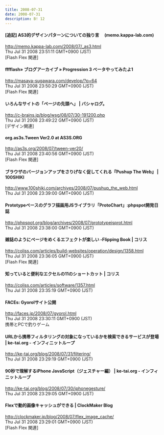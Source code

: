 ```yaml
---
title: 2008-07-31
date: 2008-07-31
description: B! 12
---
```


#### [追記] AS3的デザインパターンについての独り言　 (memo.kappa-lab.com)
http://memo.kappa-lab.com/2008/07/_as3.html<br>
Thu Jul 31 2008 23:51:11 GMT+0900 (JST)<br>
[Flash Flex 関連]


#### fffflash» ブログアーカイブ » Progression 3 ベータやってみたよ1
http://masaya-sugawara.com/develop/?p=64<br>
Thu Jul 31 2008 23:50:29 GMT+0900 (JST)<br>
[Flash Flex 関連]


#### いろんなサイトの「ページの先頭へ」 | バシャログ。
http://c-brains.jp/blog/wsg/08/07/30-191200.php<br>
Thu Jul 31 2008 23:49:22 GMT+0900 (JST)<br>
[デザイン関連]


####    org.as3s.Tween Ver2.0 at AS3S.ORG
http://as3s.org/2008/07/tween-ver20/<br>
Thu Jul 31 2008 23:40:56 GMT+0900 (JST)<br>
[Flash Flex 関連]


#### ブラウザのバージョンアップをさりげなく促してくれる『Pushup The Web』 | 100SHIKI
http://www.100shiki.com/archives/2008/07/pushup_the_web.html<br>
Thu Jul 31 2008 23:39:00 GMT+0900 (JST)<br>


#### Prototypeベースのグラフ描画用JSライブラリ「ProtoChart」:phpspot開発日誌
http://phpspot.org/blog/archives/2008/07/prototypejsprot.html<br>
Thu Jul 31 2008 23:38:00 GMT+0900 (JST)<br>


####   雑誌のようにページをめくるエフェクトが楽しい -Flipping Book | コリス
http://coliss.com/articles/build-websites/operation/design/1358.html<br>
Thu Jul 31 2008 23:36:05 GMT+0900 (JST)<br>
[Flash Flex 関連]


####   知っていると便利なエクセルの11のショートカット | コリス
http://coliss.com/articles/software/1357.html<br>
Thu Jul 31 2008 23:35:19 GMT+0900 (JST)<br>


#### FACEs: Gyorolサイト公開
http://faces.jp/2008/07/gyorol.html<br>
Thu Jul 31 2008 23:30:11 GMT+0900 (JST)<br>
携帯とPCで釣りゲーム


#### URLから携帯フィルタリングの対象になっているかを検索できるサービスが登場 | ke-tai.org - インフィニットループ
http://ke-tai.org/blog/2008/07/31/filtering/<br>
Thu Jul 31 2008 23:29:19 GMT+0900 (JST)<br>


#### 90秒で理解するiPhone JavaScript（ジェスチャー編） | ke-tai.org - インフィニットループ
http://ke-tai.org/blog/2008/07/30/iphonegesture/<br>
Thu Jul 31 2008 23:29:05 GMT+0900 (JST)<br>


####   Flexで動的画像キャッシュができる | ClockMaker Blog
http://clockmaker.jp/blog/2008/07/flex_image_cache/<br>
Thu Jul 31 2008 23:29:01 GMT+0900 (JST)<br>
[Flash Flex 関連]


